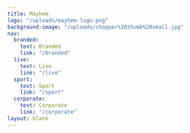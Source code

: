 ```yaml
---
title: Mayhem
logo: "/uploads/mayhem-logo.png"
background-image: "/uploads/chopper%20thumb%20small.jpg"
nav:
  branded:
    text: Branded
    link: "/branded"
  live:
    text: Live
    link: "/live"
  sport:
    text: Sport
    link: "/sport"
  corporate:
    text: Corporate
    link: "/corporate"
layout: blank
---
```


